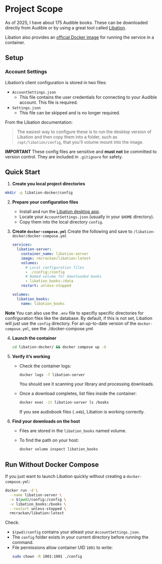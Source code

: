 # Project Scope

As of 2025, I have about 175 Audible books. These can be downloaded directly from Audible or by using a great tool called [Libation](https://github.com/rmcrackan/Libation).

Libation also provides an [official Docker image](https://github.com/rmcrackan/Libation/blob/master/Documentation/Docker.md) for running the service in a container.

## Setup

### Account Settings

Libation’s client configuration is stored in two files:

- `AccountSettings.json`
    - This file contains the user credentials for connecting to your Audible account. This file is required.
- `Settings.json`
    - This file can be skipped and is no longer required.

From the Libation documentation:
> The easiest way to configure these is to run the desktop version of Libation and then copy them into a folder, such as `/opt/libation/config`, that you'll volume mount into the image.

**IMPORTANT** These config files are sensitive and **must not** be committed to version control. They are included in `.gitignore` for safety.

## Quick Start

1. **Create you local project directories**

```bash
mkdir -p libation-docker/config
```

2. **Prepare your configuration files**

   - Install and run the [Libation desktop app](https://github.com/rmcrackan/Libation/releases).
   - Locate your `AccountSettings.json` (usually in your `$HOME` directory).
   - Copy them into the local directory `config`.

3. **Create `docker-compose.yml`**
  Create the following and save to `/libation-docker/docker-compose.yml`

   ```yaml
   services:
     libation-server:
       container_name: libation-server
       image: rmcrackan/libation:latest
       volumes:
         # Local configuration files
         - ./config:/config
         # Named volume for downloaded books
         - libation_books:/data
       restart: unless-stopped

   volumes:
     libation_books:
       name: libation_books
   ```
**Note** You can also use the `.env` file to specifiy specific directories for confirguration files like the database. By default, if this is not set, Libation will just use the `config` directory. For an up-to-date version of the `docker-compose.yml`, see the ./docker-compose.yml

4. **Launch the container**

   ```bash
   cd libation-docker/ && docker compose up -d
   ```

5. **Verify it’s working**

   - Check the container logs:

     ```bash
     docker logs -f libation-server
     ```

     You should see it scanning your library and processing downloads.
   - Once a download completes, list files inside the container:

     ```bash
     docker exec -it libation-server ls /books
     ```

     If you see audiobook files (`.m4b`), Libation is working correctly.

6. **Find your downloads on the host**

   - Files are stored in the `libation_books` named volume.
   - To find the path on your host:

     ```bash
     docker volume inspect libation_books
     ```


## Run Without Docker Compose

If you just want to launch Libation quickly without creating a `docker-compose.yml`:

```bash
docker run -d \
  --name libation-server \
  -v $(pwd)/config:/config \
  -v libation_books:/books \
  --restart unless-stopped \
  rmcrackan/libation:latest
```

Check:
- `$(pwd)/config` contains your atleast your `AccountSettings.json`.
- The `config` folder exists in your current directory before running the command.
- File permissions allow container UID `1001` to write:
  ```bash
  sudo chown -R 1001:1001 ./config
